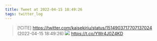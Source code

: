 ```yaml
---
title: Tweet at 2022-04-15 18:49:26
tags: twitter_log
---
```


> [!CITE] https://twitter.com/kaisekiriu/status/1514903717707137024 (2022-04-15 18:49:26)
> ![](https://twitter.com/kaisekiriu/status/1514903717707137024)
> https://t.co/YWr4J0Z4KD
